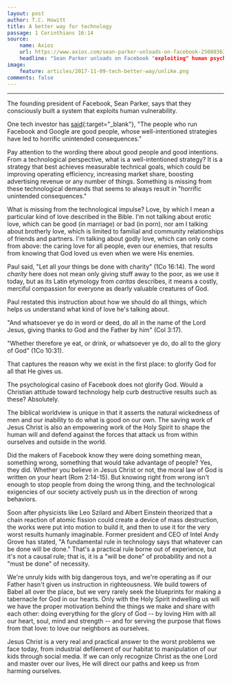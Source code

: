 ```yaml
---
layout: post
author: T.C. Howitt
title: A better way for technology
passage: 1 Corinthians 16:14
source:
    name: Axios
    url: https://www.axios.com/sean-parker-unloads-on-facebook-2508036343.html
    headline: "Sean Parker unloads on Facebook "exploiting" human psychology"
image:
    feature: articles/2017-11-09-tech-better-way/unlike.png
comments: false
---
```


--------

The founding president of Facebook, Sean Parker, says that they consciously built a system that exploits human vulnerability.

One tech investor has [said](https://www.theguardian.com/technology/2017/oct/05/smartphone-addiction-silicon-valley-dystopia){:target="_blank"}, "The people who run Facebook and Google are good people, whose well-intentioned strategies have led to horrific unintended consequences."

Pay attention to the wording there about good people and good intentions.  From a technological perspective, what is a well-intentioned strategy?  It is a strategy that best achieves measurable technical goals, which could be improving operating efficiency, increasing market share, boosting advertising revenue or any number of things.  Something is missing from these technological demands that seems to always result in "horrific unintended consequences."

What is missing from the technological impulse?  Love, by which I mean a particular kind of love described in the Bible.  I'm not talking about erotic love, which can be good (in marriage) or bad (in porn), nor am I talking about brotherly love, which is limited to familial and community relationships of friends and partners.  I'm talking about godly love, which can only come from above: the caring love for all people, even our enemies, that results from knowing that God loved us even when we were His enemies.

Paul said, "Let all your things be done with charity" (1Co 16:14).  The word *charity* here does not mean only giving stuff away to the poor, as we use it today, but as its Latin etymology from *caritas* describes, it means a costly, merciful compassion for everyone as dearly valuable creatures of God.

Paul restated this instruction about how we should do all things, which helps us understand what kind of love he's talking about.

"And whatsoever ye do in word or deed, do all in the name of the Lord Jesus, giving thanks to God and the Father by him" (Col 3:17).

"Whether therefore ye eat, or drink, or whatsoever ye do, do all to the glory of God" (1Co 10:31).

That captures the reason why we exist in the first place: to glorify God for all that He gives us.

The psychological casino of Facebook does not glorify God. Would a Christian attitude toward technology help curb destructive results such as these?  Absolutely.

The biblical worldview is unique in that it asserts the natural wickedness of men and our inability to do what is good on our own.  The saving work of Jesus Christ is also an empowering work of the Holy Spirit to shape the human will and defend against the forces that attack us from within ourselves and outside in the world.

Did the makers of Facebook know they were doing something mean, something wrong, something that would take advantage of people?  Yes, they did.  Whether you believe in Jesus Christ or not, the moral law of God is written on your heart (Rom 2:14-15).  But knowing right from wrong isn't enough to stop people from doing the wrong thing, and the technological exigencies of our society actively push us in the direction of wrong behaviors.

Soon after physicists like Leo Szilard and Albert Einstein theorized that a chain reaction of atomic fission could create a device of mass destruction, the works were put into motion to build it, and then to use it for the very worst results humanly imaginable.  Former president and CEO of Intel Andy Grove has stated, "A fundamental rule in technology says that whatever can be done will be done." That's a practical rule borne out of experience, but it's not a causal rule; that is, it is a "will be done" of probability and not a "must be done" of necessity.

We're unruly kids with big dangerous toys, and we're operating as if our Father hasn't given us instruction in righteousness.  We build towers of Babel all over the place, but we very rarely seek the blueprints for making a tabernacle for God in our hearts.  Only with the Holy Spirit indwelling us will we have the proper motivation behind the things we make and share with each other: doing everything for the glory of God -- by loving Him with all our heart, soul, mind and strength -- and for serving the purpose that flows from that love: to love our neighbors as ourselves.

Jesus Christ is a very real and practical answer to the worst problems we face today, from industrial defilement of our habitat to manipulation of our kids through social media.  If we can only recognize Christ as the one Lord and master over our lives, He will direct our paths and keep us from harming ourselves.
